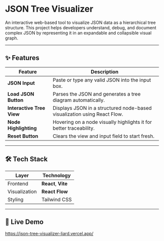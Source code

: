 # JSON Tree Visualizer

An interactive web-based tool to visualize JSON data as a hierarchical tree structure. This project helps developers understand, debug, and document complex JSON by representing it in an expandable and collapsible visual graph.

---

## ✨ Features

| Feature | Description |
|--------|-------------|
| **JSON Input** | Paste or type any valid JSON into the input box. |
| **Load JSON Button** | Parses the JSON and generates a tree diagram automatically. |
| **Interactive Tree View** | Displays JSON in a structured node-based visualization using React Flow. |
| **Node Highlighting** | Hovering on a node visually highlights it for better traceability. |
| **Reset Button** | Clears the view and input field to start fresh. |

---

## 🛠️ Tech Stack

| Layer | Technology |
|------|------------|
| Frontend | **React**, **Vite**  |
| Visualization | **React Flow** |
| Styling | Tailwind CSS |

---

## 🚀 Live Demo
https://json-tree-visualizer-liard.vercel.app/

